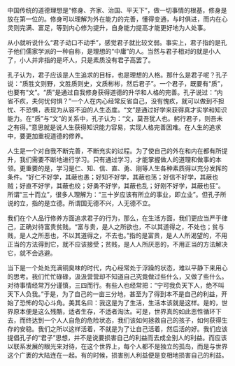 ​	中国传统的道德理想是“修身、齐家、治国、平天下”，做一切事情的根基，修身是放在第一位的。修身可以理解为外在能力的完善，懂得变通，与时俱进，而内在心灵则完满、富足，等到内心修为提升，自身能力提高才能更好地为人处事。

​	从小就听说什么“君子动口不动手”，感觉君子就比较文弱。事实上，君子指的是孔子他们儒家学派的一种自称，是理想的“中庸”的人。当然与君子相对的就是小人了，小人并非指的是坏人，只是素质没有君子高罢了。

​	孔子认为，君子应该是人生追求的目标，也是理想的人格。那什么是君子呢？孔子说：“质胜文则野，文胜质则史，文质彬彬，然后君子”。一个君子，既要有“质”，也要有“文”。“质”是通过自我修身获得道德的升华和人格的完善。孔子说过：“内省不疚，夫何忧何惧？”一个人在内心经常反省自己，没有愧疚，就可以做到不担忧、不恐惧，表现为从容不迫的人生态度。“文”是通过好学来获得真才实学和知识能力。在“质”与“文”的关系中，孔子认为：“文，莫吾犹人也。躬行君子，则吾未之有得。”意思就是说人生获得知识能力容易，实现人格完善困难。在人生的追求中，要更加重视道德的修养。

​	人生是一个对自我不断完善，不断充实的过程。为了使自己的外在和内在都有所提升，我们需要不断地进行学习。只有通过学习，才能掌握做人的道理和做事的本领。更重要的是，学习是仁、知、信、直、勇、刚等人生各种素质得以充分发挥的条件。“好仁不好学，其蔽也愚；好知不好学，其蔽也荡；好信不好学，其蔽也贼；好直不好学，其蔽也绞；好勇不好学，其蔽也乱；好刚不好学，其蔽也狂”。所谓“三十而立”，很多人理解为：“三十岁应该有所立的事业，即立业”。但孔子所说的立，指的是立德。所谓国无德不兴，人无德不立。

​	我们在个人品行修养方面追求君子的行为，那么，在生活方面，我们更应当严于律己，正确对待富贵贫贱。“富与贵，是人之所欲也，不以其道得之，不处也；贫与贱，是人之所恶也，不以其道得之，不去也。”指的是富贵，是人人所渴望的，不用正当的方法得到它，就不应该接受；贫贱，是人人所厌恶的，不用正当的方法解决它，就不会逃避。

​	当下是一个处处充满铜臭味的时代，内心经常处于浮躁的状态，难以平静下来用心的思考。我们忙忙碌碌，汲汲营营却不知道自己究竟做过些什么，又做了些什么。对待事情经常万分谨慎，三四而行。有些人也经常把：“宁可我负天下人，绝不叫天下人负我。”于是，为了自己的一亩三分地，甚至为了得到本不是自己的利益，开始了恐怖的勾心斗角。美其名曰：我这是为了生活，生活本该就是这样。是的，世界原本便是这么残酷，适者生存，不适者淘汰。可是，世界真的如此恶性循环下去，而终达到一个人人自危的危险状态，我们该如何拯救自己的孩子，如何获得生存的安稳。我们之所以这样活着，不就是为了让自己活着，然后活的好。我们应该提倡孔子的“君子”思想，并不是说要损害自己的利益而去成全别人的利益。而应该以联系发展的眼光来对待，在这个世界上，每个人都不是独立的孤岛，而是与世界这个广袤的大陆连在一起。有的时候，损害别人利益便是变相地损害自己的利益。

